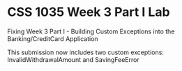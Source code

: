 # CSS 1035 Week 3 Part I Lab
Fixing Week 3 Part I - Building Custom Exceptions into the Banking/CreditCard Application

This submission now includes two custom exceptions: InvalidWithdrawalAmount and SavingFeeError
